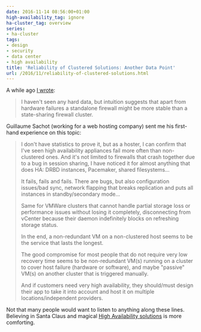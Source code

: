 ```yaml
---
date: 2016-11-14 08:56:00+01:00
high-availability_tag: ignore
ha-cluster_tag: overview
series:
- ha-cluster
tags:
- design
- security
- data center
- high availability
title: 'Reliability of Clustered Solutions: Another Data Point'
url: /2016/11/reliability-of-clustered-solutions.html
---
```

A while ago [I wrote](/2016/10/do-i-need-redundant-firewalls.html):

> I haven't seen any hard data, but intuition suggests that apart from hardware failures a standalone firewall might be more stable than a state-sharing firewall cluster.

Guillaume Sachot (working for a web hosting company) sent me his first-hand experience on this topic:
<!--more-->
> I don\'t have statistics to prove it, but as a hoster, I can confirm that I\'ve seen high availability appliances fail more often than non-clustered ones. And it\'s not limited to firewalls that crash together due to a bug in session sharing, I have noticed it for almost anything that does HA: DRBD instances, Pacemaker, shared filesystems\...
>
> It fails, fails and fails. There are bugs, but also configuration issues/bad sync, network flapping that breaks replication and puts all instances in standby/secondary mode\...
>
> Same for VMWare clusters that cannot handle partial storage loss or performance issues without losing it completely, disconnecting from vCenter because their daemon indefinitely blocks on refreshing storage status.
>
> In the end, a non-redundant VM on a non-clustered host seems to be the service that lasts the longest.
>
> The good compromise for most people that do not require very low recovery time seems to be non-redundant VM(s) running on a cluster to cover host failure (hardware or software), and maybe \"passive\" VM(s) on another cluster that is triggered manually.
>
> And if customers need very high availability, they should/must design their app to take it into account and host it on multiple locations/independent providers.

Not that many people would want to listen to anything along these lines. Believing in Santa Claus and magical [High Availability solutions](/2011/08/high-availability-fallacies.html) is more comforting.
